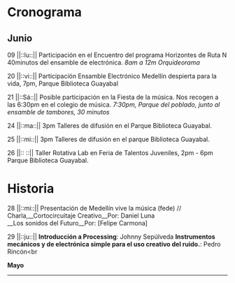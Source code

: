 # Cronograma

## Junio
09 ||::lu::|| Participación en el Encuentro del programa Horizontes de Ruta N 40minutos del ensamble de electrónica.
*8am a 12m Orquideorama*

20 ||::vi::|| Participaciön Ensamble Electrónico Medellín despierta para la vida, 7pm, Parque Biblioteca Guayabal

21 ||::Sá::|| Posible participación en la Fiesta de la música. Nos recogen a las 6:30pm en el colegio de música.
*7:30pm, Parque del poblado, junto al ensamble de tambores, 30 minutos*

24 ||::ma::|| 3pm Talleres de difusión en el Parque Biblioteca Guayabal.

25 ||::mi::|| 3pm Talleres de difusión en el parque Biblioteca Guayabal.

26 ||:: ::|| Taller Rotativa Lab en Feria de Talentos Juveniles, 2pm - 6pm Parque Biblioteca Guayabal.



# Historia
28 ||::mi::|| Presentación de Medellín vive la música (fede) // Charla,__Cortocircuitaje Creativo__Por: Daniel Luna<br>__Los sonidos del Futuro__Por: [Felipe Carmona]

29 ||::ju::|| __Introducción a Processing__: Johnny Sepúlveda __Instrumentos mecánicos y de electrónica simple para el uso creativo del ruido.__: Pedro Rincón<br

__Mayo__



----





